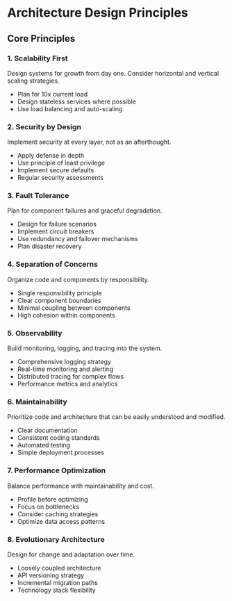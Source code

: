 # Architecture Design Principles

## Core Principles

### 1. Scalability First

Design systems for growth from day one. Consider horizontal and vertical scaling strategies.

- Plan for 10x current load
- Design stateless services where possible
- Use load balancing and auto-scaling

### 2. Security by Design

Implement security at every layer, not as an afterthought.

- Apply defense in depth
- Use principle of least privilege
- Implement secure defaults
- Regular security assessments

### 3. Fault Tolerance

Plan for component failures and graceful degradation.

- Design for failure scenarios
- Implement circuit breakers
- Use redundancy and failover mechanisms
- Plan disaster recovery

### 4. Separation of Concerns

Organize code and components by responsibility.

- Single responsibility principle
- Clear component boundaries
- Minimal coupling between components
- High cohesion within components

### 5. Observability

Build monitoring, logging, and tracing into the system.

- Comprehensive logging strategy
- Real-time monitoring and alerting
- Distributed tracing for complex flows
- Performance metrics and analytics

### 6. Maintainability

Prioritize code and architecture that can be easily understood and modified.

- Clear documentation
- Consistent coding standards
- Automated testing
- Simple deployment processes

### 7. Performance Optimization

Balance performance with maintainability and cost.

- Profile before optimizing
- Focus on bottlenecks
- Consider caching strategies
- Optimize data access patterns

### 8. Evolutionary Architecture

Design for change and adaptation over time.

- Loosely coupled architecture
- API versioning strategy
- Incremental migration paths
- Technology stack flexibility
